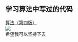 ## 学习算法中写过的代码  
[算法（第四版）](https://book.douban.com/subject/10432347/)  
![](https://ws2.sinaimg.cn/large/006tKfTcgy1fhdvu3yc9sj309o0al3z0.jpg)  
希望我可以坚持下去